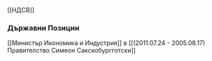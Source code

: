 [[НДСВ]]

### Държавни Позиции
[[Министър Икономика и Индустрия]] в [[(2011.07.24 - 2005.08.17) Правителство Симеон Сакскобургготски]]